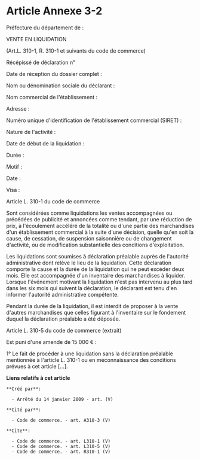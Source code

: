 # Article Annexe 3-2

Préfecture du département de : 

VENTE EN LIQUIDATION 

(Art.L. 310-1, R. 310-1 et suivants du code de commerce)

Récépissé de déclaration n° 

Date de réception du dossier complet : 

Nom ou dénomination sociale du déclarant :

Nom commercial de l'établissement : 

Adresse : 

Numéro unique d'identification de l'établissement commercial (SIRET) : 

Nature de l'activité : 

Date de début de la liquidation : 

Durée : 

Motif : 

Date : 

Visa : 

Article L. 310-1 du code de commerce 

Sont considérées comme liquidations les ventes accompagnées ou précédées de publicité et annoncées comme tendant, par une
réduction de prix, à l'écoulement accéléré de la totalité ou d'une partie des marchandises d'un établissement commercial à la
suite d'une décision, quelle qu'en soit la cause, de cessation, de suspension saisonnière ou de changement d'activité, ou de
modification substantielle des conditions d'exploitation. 

Les liquidations sont soumises à déclaration préalable auprès de l'autorité administrative dont relève le lieu de la
liquidation. Cette déclaration comporte la cause et la durée de la liquidation qui ne peut excéder deux mois. Elle est
accompagnée d'un inventaire des marchandises à liquider. Lorsque l'événement motivant la liquidation n'est pas intervenu au
plus tard dans les six mois qui suivent la déclaration, le déclarant est tenu d'en informer l'autorité administrative
compétente. 

Pendant la durée de la liquidation, il est interdit de proposer à la vente d'autres marchandises que celles figurant à
l'inventaire sur le fondement duquel la déclaration préalable a été déposée. 

Article L. 310-5 du code de commerce (extrait) 

Est puni d'une amende de 15 000 € : 

1° Le fait de procéder à une liquidation sans la déclaration préalable mentionnée à l'article L. 310-1 ou en méconnaissance
des conditions prévues à cet article [...].

**Liens relatifs à cet article**

	**Créé par**:

	  - Arrêté du 14 janvier 2009 - art. (V)

	**Cité par**:

	  - Code de commerce. - art. A310-3 (V)

	**Cite**:

	  - Code de commerce. - art. L310-1 (V)
	  - Code de commerce. - art. L310-5 (V)
	  - Code de commerce. - art. R310-1 (V)
